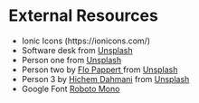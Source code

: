  # External Resources
<ul>
  <li>Ionic Icons (https://ionicons.com/)</li>
  <li>Software desk from <a href="https://unsplash.com/">Unsplash</a></li>
  <li>Person one from <a href="https://unsplash.com/">Unsplash</a></li>
  <li>Person two by <a href="https://unsplash.com/@flopt">Flo Pappert
</a> from <a href="https://unsplash.com/">Unsplash</a></li>
  <li>Person 3 by <a href="https://unsplash.com/@iiced">
Hichem Dahmani</a> from <a href="https://unsplash.com/">Unsplash</a></li>
  <li>Google Font <a href="https://fonts.google.com/specimen/Roboto+Mono">Roboto Mono</a></li>
</li>
